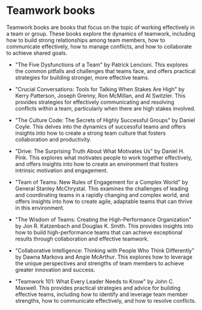 # Teamwork books

Teamwork books are books that focus on the topic of working effectively in a team or group. These books explore the dynamics of teamwork, including how to build strong relationships among team members, how to communicate effectively, how to manage conflicts, and how to collaborate to achieve shared goals.

* "The Five Dysfunctions of a Team" by Patrick Lencioni. This explores the common pitfalls and challenges that teams face, and offers practical strategies for building stronger, more effective teams.

* "Crucial Conversations: Tools for Talking When Stakes Are High" by Kerry Patterson, Joseph Grenny, Ron McMillan, and Al Switzler. This provides strategies for effectively communicating and resolving conflicts within a team, particularly when there are high stakes involved.

* "The Culture Code: The Secrets of Highly Successful Groups" by Daniel Coyle. This delves into the dynamics of successful teams and offers insights into how to create a strong team culture that fosters collaboration and productivity.

* "Drive: The Surprising Truth About What Motivates Us" by Daniel H. Pink. This explores what motivates people to work together effectively, and offers insights into how to create an environment that fosters intrinsic motivation and engagement.

* "Team of Teams: New Rules of Engagement for a Complex World" by General Stanley McChrystal. This examines the challenges of leading and coordinating teams in a rapidly changing and complex world, and offers insights into how to create agile, adaptable teams that can thrive in this environment.

* "The Wisdom of Teams: Creating the High-Performance Organization" by Jon R. Katzenbach and Douglas K. Smith. This provides insights into how to build high-performance teams that can achieve exceptional results through collaboration and effective teamwork.

* "Collaborative Intelligence: Thinking with People Who Think Differently" by Dawna Markova and Angie McArthur. This explores how to leverage the unique perspectives and strengths of team members to achieve greater innovation and success.

* "Teamwork 101: What Every Leader Needs to Know" by John C. Maxwell. This provides practical strategies and advice for building effective teams, including how to identify and leverage team member strengths, how to communicate effectively, and how to resolve conflicts.